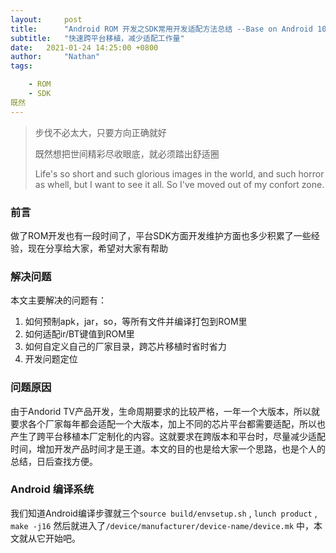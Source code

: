 ```yaml
---
layout:     post
title:      "Android ROM 开发之SDK常用开发适配方法总结 --Base on Android 10.0"
subtitle:   "快速跨平台移植，减少适配工作量"
date:   2021-01-24 14:25:00 +0800
author:     "Nathan"
tags:

    - ROM
    - SDK
既然
---
```


> 步伐不必太大，只要方向正确就好
>
> 既然想把世间精彩尽收眼底，就必须踏出舒适圈
>
> Life's so short and such glorious images in the world, and such horror as whell, but I want to see it all. So I've moved out of my confort zone.



### 前言

做了ROM开发也有一段时间了，平台SDK方面开发维护方面也多少积累了一些经验，现在分享给大家，希望对大家有帮助

### 解决问题

本文主要解决的问题有：

1. 如何预制apk，jar，so，等所有文件并编译打包到ROM里
2. 如何适配ir/BT键值到ROM里
3. 如何自定义自己的厂家目录，跨芯片移植时省时省力
4. 开发问题定位

### 问题原因

由于Andorid TV产品开发，生命周期要求的比较严格，一年一个大版本，所以就要求各个厂家每年都会适配一个大版本，加上不同的芯片平台都需要适配，所以也产生了跨平台移植本厂定制化的内容。这就要求在跨版本和平台时，尽量减少适配时间，增加开发产品时间才是王道。本文的目的也是给大家一个思路，也是个人的总结，日后查找方便。

### Android 编译系统

我们知道Android编译步骤就三个`source build/envsetup.sh` , `lunch product` , `make -j16` 然后就进入了`/device/manufacturer/device-name/device.mk` 中，本文就从它开始吧。











